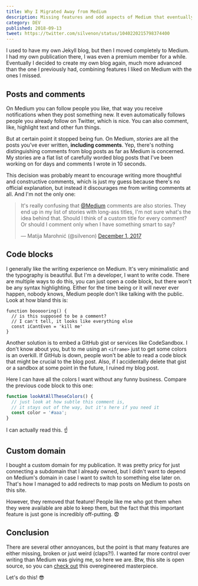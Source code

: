 ```yaml
---
title: Why I Migrated Away from Medium
description: Missing features and odd aspects of Medium that eventually drove me away.
category: DEV
published: 2018-09-13
tweet: https://twitter.com/silvenon/status/1040220215798374400
---
```


I used to have my own Jekyll blog, but then I moved completely to Medium. I had my own publication there, I was even a premium member for a while. Eventually I decided to create my own blog again, much more advanced than the one I previously had, combining features I liked on Medium with the ones I missed.

## Posts and comments

On Medium you can follow people you like, that way you receive notifications when they post something new. It even automatically follows people you already follow on Twitter, which is nice. You can also comment, like, highlight text and other fun things.

But at certain point it stopped being fun. On Medium, _stories_ are all the posts you've ever written, **including comments**. Yep, there's nothing distinguishing comments from blog posts as far as Medium is concerned. My stories are a flat list of carefully worded blog posts that I've been working on for days and comments I wrote in 10 seconds.

This decision was probably meant to encourage writing more thoughtful and constructive comments, which is just my guess because there's no official explanation, but instead it discourages me from writing comments at all. And I'm not the only one:

<div class="flex justify-center">
  <blockquote class="twitter-tweet"><p lang="en" dir="ltr">It&#39;s really confusing that <a href="https://twitter.com/Medium?ref_src=twsrc%5Etfw">@Medium</a> comments are also stories. They end up in my list of stories with long-ass titles, I&#39;m not sure what&#39;s the idea behind that. Should I think of a custom title for every comment? Or should I comment only when I have something smart to say?</p>&mdash; Matija Marohnić (@silvenon) <a href="https://twitter.com/silvenon/status/936649962460532737?ref_src=twsrc%5Etfw">December 1, 2017</a></blockquote>
</div>

## Code blocks

I generally like the writing experience on Medium. It's very minimalistic and the typography is beautiful. But I'm a developer, I want to write code. There are multiple ways to do this, you can just open a code block, but there won't be any syntax highlighting. Either for the time being or it will never ever happen, nobody knows, Medium people don't like talking with the public. Look at how bland this is:

```
function boooooring() {
  // is this supposed to be a comment?
  // I can't tell, it looks like everything else
  const iCantEven = 'kill me'
}
```

Another solution is to embed a GitHub gist or services like CodeSandbox. I don't know about you, but to me using an `<iframe>` just to get some colors is an overkill. If GitHub is down, people won't be able to read a code block that might be crucial to the blog post. Also, if I accidentally delete that gist or a sandbox at some point in the future, I ruined my blog post.

Here I can have all the colors I want without any funny business. Compare the previous code block to this one:

```js
function lookAtAllTheseColors() {
  // just look at how subtle this comment is,
  // it stays out of the way, but it's here if you need it
  const color = '#aaa';
}
```

I can actually read this. ☝️️

## Custom domain

I bought a custom domain for my publication. It was pretty pricy for just connecting a subdomain that I already owned, but I didn't want to depend on Medium's domain in case I want to switch to something else later on. That's how I managed to add redirects to map posts on Medium to posts on this site.

However, they removed that feature! People like me who got them when they were available are able to keep them, but the fact that this important feature is just gone is incredibly off-putting. 😨

## Conclusion

There are several other annoyances, but the point is that many features are either missing, broken or just weird (claps?!). I wanted far more control over writing than Medium was giving me, so here we are. Btw, this site is open source, so you can [check out][silvenon.com] this overegineered masterpiece.

Let's do this! 😎

[silvenon.com]: https://github.com/silvenon/silvenon.com
